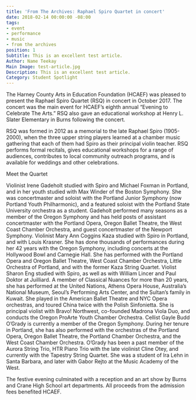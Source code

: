 ```yaml
---
title: 'From The Archives: Raphael Spiro Quartet in concert'
date: 2018-02-14 00:00:00 -08:00
tags:
- event
- performance
- music
- from the archives
position: 1
Subtitle: This is an excellent test article.
Author: Name Teekay
Main Image: test-article.jpg
Description: This is an excellent test article.
Category: Student Spotlight
---
```


The Harney County Arts in Education Foundation (HCAEF) was pleased to present the Raphael Spiro Quartet (RSQ) in concert in October 2017. The concert was the main event for HCAEF’s eighth annual “Evening to Celebrate The Arts.” RSQ also gave an educational workshop at Henry L. Slater Elementary in Burns following the concert.

RSQ was formed in 2012 as a memorial to the late Raphael Spiro (1905-2000), when the three upper string players learned at a chamber music gathering that each of them had Spiro as their principal violin teacher. RSQ performs formal recitals, gives educational workshops for a range of audiences, contributes to local community outreach programs, and is available for weddings and other celebrations.

Meet the Quartet

Violinist Irene Gadeholt studied with Spiro and Michael Foxman in Portland, and in her youth studied with Max Winder of the Boston Symphony. She was concertmaster and soloist with the Portland Junior Symphony (now Portland Youth Philharmonic), and a featured soloist with the Portland State University orchestra as a student. Gadeholt performed many seasons as a member of the Oregon Symphony and has held posts of assistant concertmaster with the Portland Opera, Oregon Ballet Theatre, the West Coast Chamber Orchestra, and guest concertmaster of the Newport Symphony.
Violinist Mary Ann Coggins Kaza studied with Spiro in Portland, and with Louis Krasner. She has done thousands of performances during her 42 years with the Oregon Symphony, including concerts at the Hollywood Bowl and Carnegie Hall. She has performed with the Portland Opera and Oregon Ballet Theatre, West Coast Chamber Orchestra, Little Orchestra of Portland, and with the former Kaza String Quartet.
Violist Sharon Eng studied with Spiro, as well as with William Lincer and Paul Doktor at Juilliard. A member of Classical Nuances for more than 20 years, she has performed at the United Nations, Athens Opera House, Australia’s National Museum, Seoul’s Performing Arts Center, and the Sultan’s family in Kuwait. She played in the American Ballet Theatre and NYC Opera orchestras, and toured China twice with the Polish Sinfonietta. She is principal violist with Bravo! Northwest, co-founded Madrona Viola Duo, and conducts the Oregon ProArte Youth Chamber Orchestra.
Cellist Gayle Budd O’Grady is currently a member of the Oregon Symphony. During her tenure in Portland, she has also performed with the orchestras of the Portland Opera, Oregon Ballet Theatre, the Portland Chamber Orchestra, and the West Coast Chamber Orchestra. O’Grady has been a past member of the Aurora String Trio, HTR Piano Trio with the late violinist Cline Otey, and currently with the Tapestry String Quartet. She was a student of Ira Lehn in Santa Barbara, and later with Gabor Rejto at the Music Academy of the West.

The festive evening culminated with a reception and an art show by Burns and Crane High School art departments. All proceeds from the admission fees benefited HCAEF.
